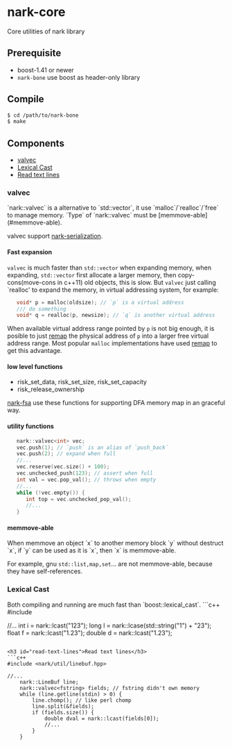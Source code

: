 nark-core
=========

Core utilities of nark library

## Prerequisite
  * boost-1.41 or newer
  * `nark-bone` use boost as header-only library

## Compile
```bash
$ cd /path/to/nark-bone
$ make
```

## Components
* [valvec](#valvec)
* [Lexical Cast](#lexical-cast)
* [Read text lines](#read-text-lines)

<h3 id="valvec">valvec</h3>
`nark::valvec` is a alternative to `std::vector`, it use `malloc`/`realloc`/`free`
to manage memory. `Type` of `nark::valvec<Type>` must be [memmove-able](#memmove-able).

valvec support [nark-serialization](https://github.com/rockeet/nark-serialization).

#### Fast expansion
`valvec` is much faster than `std::vector` when expanding memory, when expanding,
`std::vector` first allocate a larger memory, then copy-cons(move-cons in c++11) old
objects, this is slow. But `valvec` just calling `realloc' to expand the memory, in
virtual addressing system, for example:
```c++
   void* p = malloc(oldsize); // `p` is a virtual address
   /// do something
   void* q = realloc(p, newsize); // `q` is another virtual address
```
When available virtual address range pointed by `p` is not big enough,
it is posible to just [remap](http://linux.die.net/man/2/mremap) the physical address of `p` into a larger
free virtual address range. Most popular `malloc` implementations have used [remap](http://linux.die.net/man/2/mremap)
to get this advantage.

#### low level functions
  * risk_set_data, risk_set_size, risk_set_capacity
  * risk_release_ownership

[nark-fsa](https://github.com/rockeet/nark-fsa-intro) use these functions for
supporting DFA memory map in an graceful way.

#### utility functions
```c++
   nark::valvec<int> vec;
   vec.push(1); // `push` is an alias of `push_back`
   vec.push(2); // expand when full
   //...
   vec.reserve(vec.size() + 100);
   vec.unchecked_push(123); // assert when full
   int val = vec.pop_val(); // throws when empty
   //...
   while (!vec.empty()) {
      int top = vec.unchecked_pop_val();
      //...
   }
```

<h4 id="memmove-able">memmove-able</h4>
When memmove an object `x` to another memory block `y` without destruct `x`,
if `y` can be used as it is `x`, then `x` is memmove-able.

For example, gnu `std::list,map,set`... are not memmove-able, because they
have self-references.

<h3 id="lexical-cast">Lexical Cast</h3>
Both compiling and running are much fast than `boost::lexical_cast`.
```c++
#include <nark/lcast.hpp>

//...
	int    i = nark::lcast("123");
	long   l = nark::lcase(std::string("1") + "23");
	float  f = nark::lcast("1.23");
	double d = nark::lcast("1.23");
```

<h3 id="read-text-lines">Read text lines</h3>
```c++
#include <nark/util/linebuf.hpp>

//...
	nark::LineBuf line;
	nark::valvec<fstring> fields; // fstring didn't own memory
	while (line.getline(stdin) > 0) {
		line.chomp(); // like perl chomp
		line.split(&fields);
		if (fields.size()) {
			double dval = nark::lcast(fields[0]);
			//...
		}
	}
```

